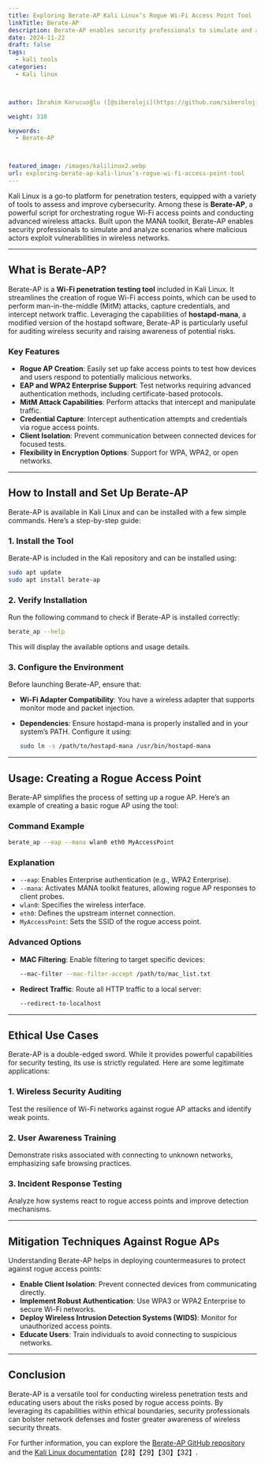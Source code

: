 ```yaml
---
title: Exploring Berate-AP Kali Linux’s Rogue Wi-Fi Access Point Tool
linkTitle: Berate-AP
description: Berate-AP enables security professionals to simulate and analyze scenarios where malicious actors exploit vulnerabilities in wireless networks.
date: 2024-11-22
draft: false
tags:
  - kali tools
categories:
  - Kali linux



author: İbrahim Korucuoğlu ([@siberoloji](https://github.com/siberoloji))

weight: 310

keywords:
  - Berate-AP



featured_image: /images/kalilinux2.webp
url: exploring-berate-ap-kali-linux’s-rogue-wi-fi-access-point-tool
---
```

Kali Linux is a go-to platform for penetration testers, equipped with a variety of tools to assess and improve cybersecurity. Among these is **Berate-AP**, a powerful script for orchestrating rogue Wi-Fi access points and conducting advanced wireless attacks. Built upon the MANA toolkit, Berate-AP enables security professionals to simulate and analyze scenarios where malicious actors exploit vulnerabilities in wireless networks.

---

## What is Berate-AP?

Berate-AP is a **Wi-Fi penetration testing tool** included in Kali Linux. It streamlines the creation of rogue Wi-Fi access points, which can be used to perform man-in-the-middle (MitM) attacks, capture credentials, and intercept network traffic. Leveraging the capabilities of **hostapd-mana**, a modified version of the hostapd software, Berate-AP is particularly useful for auditing wireless security and raising awareness of potential risks.

### Key Features

- **Rogue AP Creation**: Easily set up fake access points to test how devices and users respond to potentially malicious networks.
- **EAP and WPA2 Enterprise Support**: Test networks requiring advanced authentication methods, including certificate-based protocols.
- **MitM Attack Capabilities**: Perform attacks that intercept and manipulate traffic.
- **Credential Capture**: Intercept authentication attempts and credentials via rogue access points.
- **Client Isolation**: Prevent communication between connected devices for focused tests.
- **Flexibility in Encryption Options**: Support for WPA, WPA2, or open networks.

---

## How to Install and Set Up Berate-AP

Berate-AP is available in Kali Linux and can be installed with a few simple commands. Here’s a step-by-step guide:

### 1. Install the Tool

Berate-AP is included in the Kali repository and can be installed using:

```bash
sudo apt update
sudo apt install berate-ap
```

### 2. Verify Installation

Run the following command to check if Berate-AP is installed correctly:

```bash
berate_ap --help
```

This will display the available options and usage details.

### 3. Configure the Environment

Before launching Berate-AP, ensure that:

- **Wi-Fi Adapter Compatibility**: You have a wireless adapter that supports monitor mode and packet injection.
- **Dependencies**: Ensure hostapd-mana is properly installed and in your system’s PATH. Configure it using:

  ```bash
  sudo ln -s /path/to/hostapd-mana /usr/bin/hostapd-mana
  ```

---

## Usage: Creating a Rogue Access Point

Berate-AP simplifies the process of setting up a rogue AP. Here’s an example of creating a basic rogue AP using the tool:

### Command Example

```bash
berate_ap --eap --mana wlan0 eth0 MyAccessPoint
```

### Explanation

- `--eap`: Enables Enterprise authentication (e.g., WPA2 Enterprise).
- `--mana`: Activates MANA toolkit features, allowing rogue AP responses to client probes.
- `wlan0`: Specifies the wireless interface.
- `eth0`: Defines the upstream internet connection.
- `MyAccessPoint`: Sets the SSID of the rogue access point.

### Advanced Options

- **MAC Filtering**: Enable filtering to target specific devices:

  ```bash
  --mac-filter --mac-filter-accept /path/to/mac_list.txt
  ```

- **Redirect Traffic**: Route all HTTP traffic to a local server:

  ```bash
  --redirect-to-localhost
  ```

---

## Ethical Use Cases

Berate-AP is a double-edged sword. While it provides powerful capabilities for security testing, its use is strictly regulated. Here are some legitimate applications:

### 1. **Wireless Security Auditing**

Test the resilience of Wi-Fi networks against rogue AP attacks and identify weak points.

### 2. **User Awareness Training**

Demonstrate risks associated with connecting to unknown networks, emphasizing safe browsing practices.

### 3. **Incident Response Testing**

Analyze how systems react to rogue access points and improve detection mechanisms.

---

## Mitigation Techniques Against Rogue APs

Understanding Berate-AP helps in deploying countermeasures to protect against rogue access points:

- **Enable Client Isolation**: Prevent connected devices from communicating directly.
- **Implement Robust Authentication**: Use WPA3 or WPA2 Enterprise to secure Wi-Fi networks.
- **Deploy Wireless Intrusion Detection Systems (WIDS)**: Monitor for unauthorized access points.
- **Educate Users**: Train individuals to avoid connecting to suspicious networks.

---

## Conclusion

Berate-AP is a versatile tool for conducting wireless penetration tests and educating users about the risks posed by rogue access points. By leveraging its capabilities within ethical boundaries, security professionals can bolster network defenses and foster greater awareness of wireless security threats.

For further information, you can explore the [Berate-AP GitHub repository](https://github.com/sensepost/berate_ap) and the [Kali Linux documentation](https://www.kali.org/tools/berate-ap/)【28】【29】【30】【32】.
